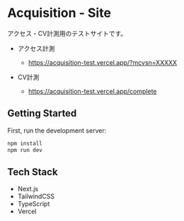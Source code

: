 # Acquisition - Site
アクセス・CV計測用のテストサイトです。

- アクセス計測
  - https://acquisition-test.vercel.app/?mcvsn=XXXXX

- CV計測
  - https://acquisition-test.vercel.app/complete

## Getting Started

First, run the development server:

```bash
npm install
npm run dev
```

## Tech Stack
- Next.js
- TailwindCSS
- TypeScript
- Vercel
